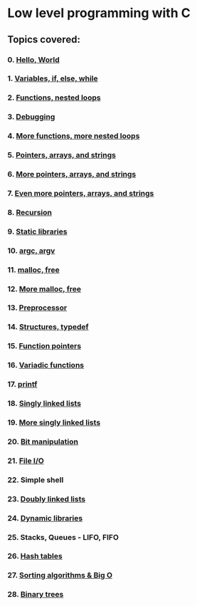 # Low level programming with C

## Topics covered:
### 0. [Hello, World](https://github.com/KarenNgugi/alx-low_level_programming/tree/master/0x00-hello_world)
### 1. [Variables, if, else, while](https://github.com/KarenNgugi/alx-low_level_programming/tree/master/0x01-variables_if_else_while)
### 2. [Functions, nested loops](https://github.com/KarenNgugi/alx-low_level_programming/tree/master/0x02-functions_nested_loops)
### 3. [Debugging](https://github.com/KarenNgugi/alx-low_level_programming/tree/master/0x03-debugging)
### 4. [More functions, more nested loops](https://github.com/KarenNgugi/alx-low_level_programming/tree/master/0x04-more_functions_nested_loops)
### 5. [Pointers, arrays, and strings](https://github.com/KarenNgugi/alx-low_level_programming/tree/master/0x05-pointers_arrays_strings)
### 6. [More pointers, arrays, and strings](https://github.com/KarenNgugi/alx-low_level_programming/tree/master/0x06-pointers_arrays_strings)
### 7. [Even more pointers, arrays, and strings](https://github.com/KarenNgugi/alx-low_level_programming/tree/master/0x07-pointers_arrays_strings)
### 8. [Recursion](https://github.com/KarenNgugi/alx-low_level_programming/tree/master/0x08-recursion)
### 9. [Static libraries](https://github.com/KarenNgugi/alx-low_level_programming/tree/master/0x09-static_libraries)
### 10. [argc, argv](https://github.com/KarenNgugi/alx-low_level_programming/tree/master/0x0A-argc_argv)
### 11. [malloc, free](https://github.com/KarenNgugi/alx-low_level_programming/tree/master/0x0B-malloc_free)
### 12. [More malloc, free](https://github.com/KarenNgugi/alx-low_level_programming/tree/master/0x0C-more_malloc_free)
### 13. [Preprocessor](https://github.com/KarenNgugi/alx-low_level_programming/tree/master/0x0D-preprocessor)
### 14. [Structures, typedef](https://github.com/KarenNgugi/alx-low_level_programming/tree/master/0x0E-structures_typedef)
### 15. [Function pointers](https://github.com/KarenNgugi/alx-low_level_programming/tree/master/0x0F-function_pointers)
### 16. [Variadic functions](https://github.com/KarenNgugi/alx-low_level_programming/tree/master/0x10-variadic_functions)
### 17. [printf](https://github.com/KarenNgugi/printf)
### 18. [Singly linked lists](https://github.com/KarenNgugi/alx-low_level_programming/tree/master/0x12-singly_linked_lists)
### 19. [More singly linked lists](https://github.com/KarenNgugi/alx-low_level_programming/tree/master/0x13-more_singly_linked_lists)
### 20. [Bit manipulation](https://github.com/KarenNgugi/alx-low_level_programming/tree/master/0x14-bit_manipulation)
### 21. [File I/O](https://github.com/KarenNgugi/alx-low_level_programming/tree/master/0x15-file_io)
### 22. Simple shell
### 23. [Doubly linked lists](https://github.com/KarenNgugi/alx-low_level_programming/tree/master/0x17-doubly_linked_lists)
### 24. [Dynamic libraries](https://github.com/KarenNgugi/alx-low_level_programming/tree/master/0x18-dynamic_libraries)
### 25. Stacks, Queues - LIFO, FIFO
### 26. [Hash tables](https://github.com/KarenNgugi/alx-low_level_programming/tree/master/0x1A-hash_tables)
### 27. [Sorting algorithms & Big O](https://github.com/KarenNgugi/sorting_algorithms)
### 28. [Binary trees](https://github.com/KarenNgugi/binary_trees/blob/main/10-binary_tree_depth.c)
